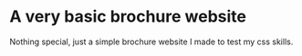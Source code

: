# A very basic brochure website
Nothing special, just a simple brochure website I made to test my css skills.